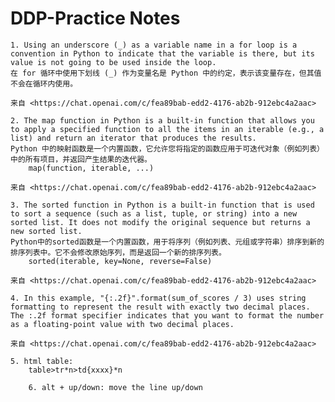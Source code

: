 # DDP-Practice Notes
	1. Using an underscore (_) as a variable name in a for loop is a convention in Python to indicate that the variable is there, but its value is not going to be used inside the loop.
	在 for 循环中使用下划线 (_) 作为变量名是 Python 中的约定，表示该变量存在，但其值不会在循环内使用。
	
	来自 <https://chat.openai.com/c/fea89bab-edd2-4176-ab2b-912ebc4a2aac> 
	
	2. The map function in Python is a built-in function that allows you to apply a specified function to all the items in an iterable (e.g., a list) and return an iterator that produces the results. 
	Python 中的映射函数是一个内置函数，它允许您将指定的函数应用于可迭代对象（例如列表）中的所有项目，并返回产生结果的迭代器。
		map(function, iterable, ...)
		
	来自 <https://chat.openai.com/c/fea89bab-edd2-4176-ab2b-912ebc4a2aac> 
	
	3. The sorted function in Python is a built-in function that is used to sort a sequence (such as a list, tuple, or string) into a new sorted list. It does not modify the original sequence but returns a new sorted list.
	Python中的sorted函数是一个内置函数，用于将序列（例如列表、元组或字符串）排序到新的排序列表中。它不会修改原始序列，而是返回一个新的排序列表。
		sorted(iterable, key=None, reverse=False)
		
	来自 <https://chat.openai.com/c/fea89bab-edd2-4176-ab2b-912ebc4a2aac> 
	
	4. In this example, "{:.2f}".format(sum_of_scores / 3) uses string formatting to represent the result with exactly two decimal places. The :.2f format specifier indicates that you want to format the number as a floating-point value with two decimal places.
	
	来自 <https://chat.openai.com/c/fea89bab-edd2-4176-ab2b-912ebc4a2aac> 

 	5. html table: 
  		table>tr*n>td{xxxx}*n

    	6. alt + up/down: move the line up/down
    
	
